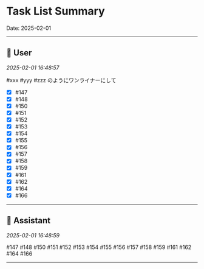 # Task List Summary

Date: 2025-02-01

---

## 👤 User
*2025-02-01 16:48:57*

#xxx #yyy #zzz のようにワンライナーにして

- [x] #147 
- [x] #148 
- [x] #150
- [x] #151
- [x] #152
- [x] #153
- [x] #154
- [x] #155
- [x] #156
- [x] #157
- [x] #158
- [x] #159
- [x] #161
- [x] #162
- [x] #164 
- [x] #166

---

## 🤖 Assistant
*2025-02-01 16:48:59*

#147 #148 #150 #151 #152 #153 #154 #155 #156 #157 #158 #159 #161 #162 #164 #166

---
